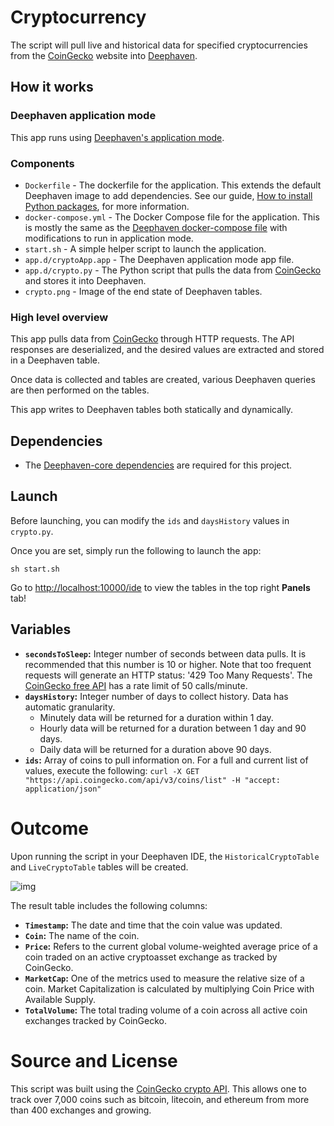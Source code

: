 # Cryptocurrency

The script will pull live and historical data for specified cryptocurrencies from the [CoinGecko](https://www.coingecko.com/) website into [Deephaven](https://github.com/deephaven/deephaven-core).


## How it works

### Deephaven application mode

This app runs using [Deephaven's application mode](https://deephaven.io/core/docs/how-to-guides/app-mode/).

### Components
* `Dockerfile` - The dockerfile for the application. This extends the default Deephaven image to add dependencies. See our guide, [How to install Python packages](https://deephaven.io/core/docs/how-to-guides/install-python-packages/#add-packages-to-a-custom-docker-image), for more information.
* `docker-compose.yml` - The Docker Compose file for the application. This is mostly the same as the [Deephaven docker-compose file](https://raw.githubusercontent.com/deephaven/deephaven-core/main/containers/python-examples/docker-compose.yml) with modifications to run in application mode.
* `start.sh` - A simple helper script to launch the application.
* `app.d/cryptoApp.app` - The Deephaven application mode app file.
* `app.d/crypto.py` - The Python script that pulls the data from [CoinGecko](https://www.coingecko.com/) and stores it into Deephaven.
* `crypto.png` - Image of the end state of Deephaven tables.


### High level overview

This app pulls data from [CoinGecko](https://www.coingecko.com/) through HTTP requests. The API responses are deserialized, and the desired values are extracted and stored in a Deephaven table.

Once data is collected and tables are created, various Deephaven queries are then performed on the tables.

This app writes to Deephaven tables both statically and dynamically.

## Dependencies

* The [Deephaven-core dependencies](https://github.com/deephaven/deephaven-core#required-dependencies) are required for this project.

## Launch

Before launching, you can modify the `ids` and `daysHistory` values in `crypto.py`.

Once you are set, simply run the following to launch the app:

```
sh start.sh
```

Go to [http://localhost:10000/ide](http://localhost:10000/ide) to view the tables in the top right **Panels** tab!

## Variables
- **`secondsToSleep`:** Integer number of seconds between data pulls.  It is recommended that this number is 10 or higher. Note that too frequent requests will generate an HTTP status: '429 Too Many Requests'. The [CoinGecko free API](https://www.coingecko.com/en/api/documentation) has a rate limit of 50 calls/minute.
- **`daysHistory`:** Integer number of days to collect history. Data has automatic granularity.
   - Minutely data will be returned for a duration within 1 day.
   - Hourly data will be returned for a duration between 1 day and 90 days.
   - Daily data will be returned for a duration above 90 days.
- **`ids`:** Array of coins to pull information on. For a full and current list of values, execute the following: `curl -X GET "https://api.coingecko.com/api/v3/coins/list" -H "accept: application/json"`

# Outcome

Upon running the script in your Deephaven IDE, the `HistoricalCryptoTable` and `LiveCryptoTable` tables will be created.  

![img](./crypto1.png)

The result table includes the following columns:

- **`Timestamp`:** The date and time that the coin value was updated.
- **`Coin`:** The name of the coin.
- **`Price`:** Refers to the current global volume-weighted average price of a coin traded on an active cryptoasset exchange as tracked by CoinGecko.
- **`MarketCap`:** One of the metrics used to measure the relative size of a coin. Market Capitalization is calculated by multiplying Coin Price with Available Supply.
- **`TotalVolume`:** The total trading volume of a coin across all active coin exchanges tracked by CoinGecko.


# Source and License

This script was built using the [CoinGecko crypto API](https://www.coingecko.com/).  This allows one to track over 7,000 coins such as bitcoin, litecoin, and ethereum from more than 400 exchanges and growing.
